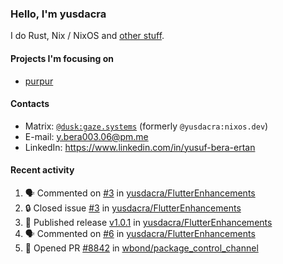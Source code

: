 ### Hello, I'm yusdacra

I do Rust, Nix / NixOS and [other stuff](https://gaze.systems/).

#### Projects I'm focusing on

- [purpur](https://github.com/harmony-development/purpur)

#### Contacts

- Matrix: [`@dusk:gaze.systems`](https://matrix.to/#/@dusk:gaze.systems) (formerly `@yusdacra:nixos.dev`)
- E-mail: y.bera003.06@pm.me
- LinkedIn: https://www.linkedin.com/in/yusuf-bera-ertan

#### Recent activity

<!--START_SECTION:activity-->
1. 🗣 Commented on [#3](https://github.com/yusdacra/FlutterEnhancements/issues/3#issuecomment-1793599931) in [yusdacra/FlutterEnhancements](https://github.com/yusdacra/FlutterEnhancements)
2. 🔒 Closed issue [#3](https://github.com/yusdacra/FlutterEnhancements/issues/3) in [yusdacra/FlutterEnhancements](https://github.com/yusdacra/FlutterEnhancements)
3. 🚀 Published release [v1.0.1](https://github.com/yusdacra/FlutterEnhancements/releases/tag/v1.0.1) in [yusdacra/FlutterEnhancements](https://github.com/yusdacra/FlutterEnhancements)
4. 🗣 Commented on [#6](https://github.com/yusdacra/FlutterEnhancements/pull/6#issuecomment-1785548478) in [yusdacra/FlutterEnhancements](https://github.com/yusdacra/FlutterEnhancements)
5. 💪 Opened PR [#8842](https://github.com/wbond/package_control_channel/pull/8842) in [wbond/package_control_channel](https://github.com/wbond/package_control_channel)
<!--END_SECTION:activity-->
